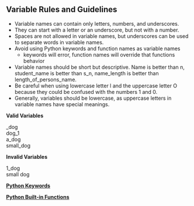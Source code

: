 ## Variable Rules and Guidelines

* Variable names can contain only letters, numbers, and underscores.
* They can start with a letter or an underscore, but not with a number. 
* Spaces are not allowed in variable names, but underscores can be used to separate words in variable names.
* Avoid using Python keywords and function names as variable names 
  - keywords will error, function names will override that functions behavior
* Variable names should be short but descriptive. Name is better than n, student_name is better than s_n, name_length is better than length_of_persons_name.
* Be careful when using lowercase letter l and the uppercase letter O because they could be confused with the numbers 1 and 0.
* Generally, variables should be lowercase, as uppercase letters in variable names have special meanings.

**Valid Variables**

_dog</br>
dog_1</br>
a_dog</br>
small_dog</br>

**Invalid Variables** 

1_dog</br>
small dog



**[Python Keywords](https://docs.python.org/3/reference/lexical_analysis.html#keywords)**


**[Python Built-in Functions](https://docs.python.org/3/library/functions.html)**


